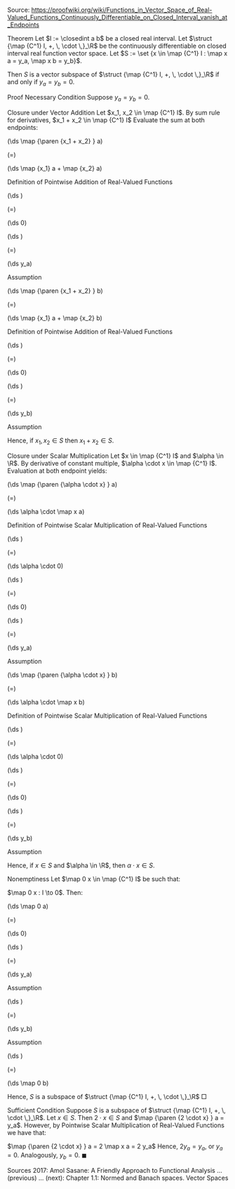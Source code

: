 # 

Source: https://proofwiki.org/wiki/Functions_in_Vector_Space_of_Real-Valued_Functions_Continuously_Differentiable_on_Closed_Interval_vanish_at_Endpoints



Theorem
Let $I := \closedint a b$ be a closed real interval.
Let $\struct {\map {C^1} I, +, \, \cdot \,}_\R$ be the continuously differentiable on closed interval real function vector space.
Let $S := \set {x \in \map {C^1} I : \map x a = y_a, \map x b = y_b}$.

Then $S$ is a vector subspace of $\struct {\map {C^1} I, +, \, \cdot \,}_\R$ if and only if $y_a = y_b = 0$.


Proof
Necessary Condition
Suppose $y_a = y_b = 0$.


Closure under Vector Addition
Let $x_1, x_2 \in \map {C^1} I$.
By sum rule for derivatives, $x_1 + x_2 \in \map {C^1} I$
Evaluate the sum at both endpoints:














\(\ds \map {\paren {x_1 + x_2} } a\)

\(=\)







\(\ds \map {x_1} a + \map {x_2} a\)





Definition of Pointwise Addition of Real-Valued Functions














\(\ds \)

\(=\)







\(\ds 0\)




















\(\ds \)

\(=\)







\(\ds y_a\)





Assumption
















\(\ds \map {\paren {x_1 + x_2} } b\)

\(=\)







\(\ds \map {x_1} a + \map {x_2} b\)





Definition of Pointwise Addition of Real-Valued Functions














\(\ds \)

\(=\)







\(\ds 0\)




















\(\ds \)

\(=\)







\(\ds y_b\)





Assumption



Hence, if $x_1, x_2 \in S$ then $x_1 + x_2 \in S$.


Closure under Scalar Multiplication
Let $x \in \map {C^1} I$ and $\alpha \in \R$.
By derivative of constant multiple, $\alpha \cdot x \in \map {C^1} I$.
Evaluation at both endpoint yields:














\(\ds \map {\paren {\alpha \cdot x} } a\)

\(=\)







\(\ds \alpha \cdot \map x a\)





Definition of Pointwise Scalar Multiplication of Real-Valued Functions














\(\ds \)

\(=\)







\(\ds \alpha \cdot 0\)




















\(\ds \)

\(=\)







\(\ds 0\)




















\(\ds \)

\(=\)







\(\ds y_a\)





Assumption
















\(\ds \map {\paren {\alpha \cdot x} } b\)

\(=\)







\(\ds \alpha \cdot \map x b\)





Definition of Pointwise Scalar Multiplication of Real-Valued Functions














\(\ds \)

\(=\)







\(\ds \alpha \cdot 0\)




















\(\ds \)

\(=\)







\(\ds 0\)




















\(\ds \)

\(=\)







\(\ds y_b\)





Assumption



Hence, if $x \in S$ and $\alpha \in \R$, then $\alpha \cdot x \in S$.


Nonemptiness
Let $\map 0 x \in \map {C^1} I$ be such that:

$\map 0 x : I \to 0$.
Then:














\(\ds \map 0 a\)

\(=\)







\(\ds 0\)




















\(\ds \)

\(=\)







\(\ds y_a\)





Assumption














\(\ds \)

\(=\)







\(\ds y_b\)





Assumption














\(\ds \)

\(=\)







\(\ds \map 0 b\)









Hence, $S$ is a subspace of $\struct {\map {C^1} I, +, \, \cdot \,}_\R$
$\Box$


Sufficient Condition
Suppose $S$ is a subspace of $\struct {\map {C^1} I, +, \, \cdot \,}_\R$.
Let $x \in S$.
Then $2 \cdot x \in S$ and $\map {\paren {2 \cdot x} } a = y_a$.
However, by Pointwise Scalar Multiplication of Real-Valued Functions we have that:

$\map {\paren {2 \cdot x} } a = 2 \map x a = 2 y_a$
Hence, $2 y_a = y_a$, or $y_a = 0$.
Analogously, $y_b = 0$.
$\blacksquare$


Sources
2017: Amol Sasane: A Friendly Approach to Functional Analysis ... (previous) ... (next): Chapter $1.1$: Normed and Banach spaces. Vector Spaces




